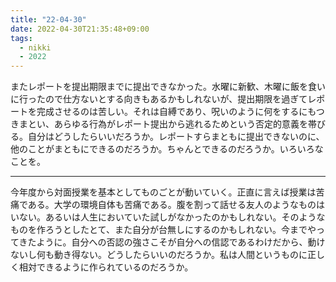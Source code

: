 ```yaml
---
title: "22-04-30"
date: 2022-04-30T21:35:48+09:00
tags:
  - nikki
  - 2022
---
```


またレポートを提出期限までに提出できなかった。水曜に新歓、木曜に飯を食いに行ったので仕方ないとする向きもあるかもしれないが、提出期限を過ぎてレポートを完成させるのは苦しい。それは自縛であり、呪いのように何をするにもつきまとい、あらゆる行為がレポート提出から逃れるためという否定的意義を帯びる。自分はどうしたらいいだろうか。レポートすらまともに提出できないのに、他のことがまともにできるのだろうか。ちゃんとできるのだろうか。いろいろなことを。

---

今年度から対面授業を基本としてものごとが動いていく。正直に言えば授業は苦痛である。大学の環境自体も苦痛である。腹を割って話せる友人のようなものはいない。あるいは人生においていた試しがなかったのかもしれない。そのようなものを作ろうとしたとて、また自分が台無しにするのかもしれない。今までやってきたように。自分への否認の強さこそが自分への信認であるわけだから、動けないし何も動き得ない。どうしたらいいのだろうか。私は人間というものに正しく相対できるように作られているのだろうか。

